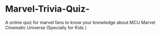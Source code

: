 # Marvel-Trivia-Quiz-
A online quiz for marvel fans to know your knowledge about MCU Marvel Cinematic Universe (Specially for Kids ) 
